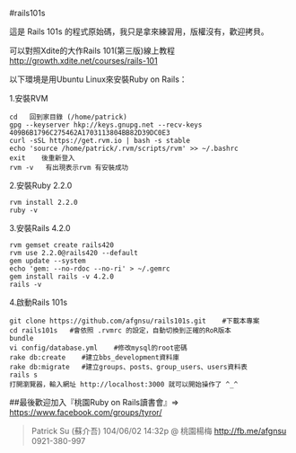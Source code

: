 #rails101s

這是 Rails 101s 的程式原始碼，我只是拿來練習用，版權沒有，歡迎拷貝。

可以對照Xdite的大作Rails 101(第三版)線上教程
http://growth.xdite.net/courses/rails-101


以下環境是用Ubuntu Linux來安裝Ruby on Rails：

1.安裝RVM
```
cd   回到家目錄 (/home/patrick)
gpg --keyserver hkp://keys.gnupg.net --recv-keys 409B6B1796C275462A1703113804BB82D39DC0E3
curl -sSL https://get.rvm.io | bash -s stable
echo 'source /home/patrick/.rvm/scripts/rvm' >> ~/.bashrc
exit    後重新登入
rvm -v   有出現表示rvm 有安裝成功
```

2.安裝Ruby 2.2.0
```
rvm install 2.2.0
ruby -v
```

3.安裝Rails 4.2.0
```
rvm gemset create rails420
rvm use 2.2.0@rails420 --default
gem update --system
echo 'gem: --no-rdoc --no-ri' > ~/.gemrc
gem install rails -v 4.2.0
rails -v
```

4.啟動Rails 101s
```
git clone https://github.com/afgnsu/rails101s.git    #下載本專案
cd rails101s   #會依照 .rvmrc 的設定，自動切換到正確的RoR版本
bundle
vi config/database.yml    #修改mysql的root密碼
rake db:create    #建立bbs_development資料庫
rake db:migrate   #建立groups、posts、group_users、users資料表
rails s
打開瀏覽器，輸入網址 http://localhost:3000 就可以開始操作了 ^_^
```

##最後歡迎加入『桃園Ruby on Rails讀書會』=> https://www.facebook.com/groups/tyror/

>Patrick Su (蘇介吾)
>104/06/02 14:32p @ 桃園楊梅
>http://fb.me/afgnsu
>0921-380-997

